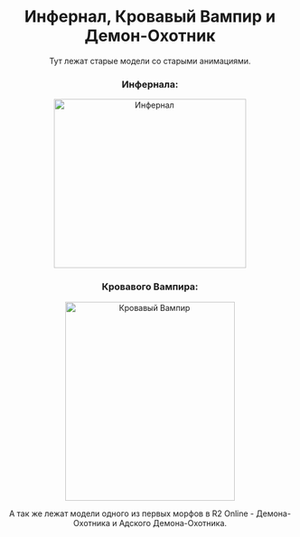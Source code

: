 <h1 style="text-align:center">Инфернал, Кровавый Вампир и Демон-Охотник</h1>

<p style="text-align:center">Тут лежат старые модели со старыми анимациями.</p>

<h3 style="text-align:center">Инфернала:</h3>

<p style="text-align:center"><img alt="Инфернал" src="https://r2wiki.ru/upload/morphs/2018/06/19/a39526ed01796ac38032df1b9c62690b.jpg" style="height:299px; width:340px" /></p>

<h3 style="text-align:center">Кровавого Вампира:</h3>

<p style="text-align:center"><img alt="Кровавый Вампир" src="https://r2wiki.ru/upload/morphs/2018/06/19/b7aa7530b376c7eae024976ae7d5855f.jpg" style="height:352px; width:300px" /></p>

<p style="text-align:center">А так же лежат модели одного из первых морфов в R2 Online - Демона-Охотника и Адского Демона-Охотника.</p>

<p>&nbsp;</p>
